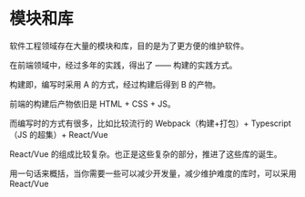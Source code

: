 # 模块和库

软件工程领域存在大量的模块和库，目的是为了更方便的维护软件。

在前端领域中，经过多年的实践，得出了 —— 构建的实践方式。

构建即，编写时采用 A 的方式，经过构建后得到 B 的产物。

前端的构建后产物依旧是 HTML + CSS + JS。

而编写时的方式有很多，比如比较流行的 Webpack（构建+打包）+ Typescript （JS 的超集）+ React/Vue

React/Vue 的组成比较复杂。也正是这些复杂的部分，推进了这些库的诞生。

用一句话来概括，当你需要一些可以减少开发量，减少维护难度的库时，可以采用 React/Vue
